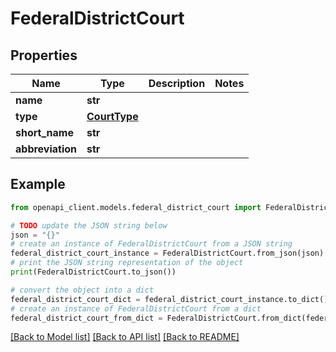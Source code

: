 # FederalDistrictCourt


## Properties

Name | Type | Description | Notes
------------ | ------------- | ------------- | -------------
**name** | **str** |  | 
**type** | [**CourtType**](CourtType.md) |  | 
**short_name** | **str** |  | 
**abbreviation** | **str** |  | 

## Example

```python
from openapi_client.models.federal_district_court import FederalDistrictCourt

# TODO update the JSON string below
json = "{}"
# create an instance of FederalDistrictCourt from a JSON string
federal_district_court_instance = FederalDistrictCourt.from_json(json)
# print the JSON string representation of the object
print(FederalDistrictCourt.to_json())

# convert the object into a dict
federal_district_court_dict = federal_district_court_instance.to_dict()
# create an instance of FederalDistrictCourt from a dict
federal_district_court_from_dict = FederalDistrictCourt.from_dict(federal_district_court_dict)
```
[[Back to Model list]](../README.md#documentation-for-models) [[Back to API list]](../README.md#documentation-for-api-endpoints) [[Back to README]](../README.md)


